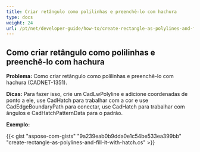 ```yaml
---
title: Criar retângulo como polilinhas e preenchê-lo com hachura
type: docs
weight: 24
url: /pt/net/developer-guide/how-to/create-rectangle-as-polylines-and-fill-it-with-hatch/
---
```


## **Como criar retângulo como polilinhas e preenchê-lo com hachura**

**Problema:** Como criar retângulo como polilinhas e preenchê-lo com hachura (CADNET-1351).

**Dicas:** Para fazer isso, crie um CadLwPolyline e adicione coordenadas de ponto a ele, use CadHatch para trabalhar com a cor e use CadEdgeBoundaryPath para conectar, use CadHatch para trabalhar com ângulos e CadHatchPatternData para o padrão.

**Exemplo:**

{{< gist "aspose-com-gists" "9a239eab0b9dda0e1c54be533ea399bb" "create-rectangle-as-polylines-and-fill-it-with-hatch.cs" >}}
